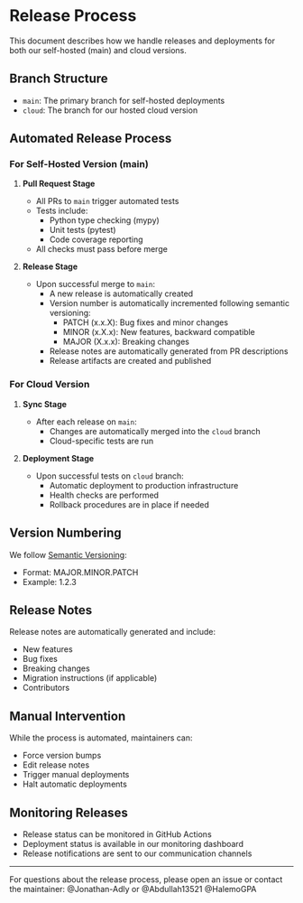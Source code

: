 # Release Process

This document describes how we handle releases and deployments for both our self-hosted (main) and cloud versions.

## Branch Structure

- `main`: The primary branch for self-hosted deployments
- `cloud`: The branch for our hosted cloud version

## Automated Release Process

### For Self-Hosted Version (main)

1. **Pull Request Stage**
   - All PRs to `main` trigger automated tests
   - Tests include:
     - Python type checking (mypy)
     - Unit tests (pytest)
     - Code coverage reporting
   - All checks must pass before merge

2. **Release Stage**
   - Upon successful merge to `main`:
     - A new release is automatically created
     - Version number is automatically incremented following semantic versioning:
       - PATCH (x.x.X): Bug fixes and minor changes
       - MINOR (x.X.x): New features, backward compatible
       - MAJOR (X.x.x): Breaking changes
     - Release notes are automatically generated from PR descriptions
     - Release artifacts are created and published

### For Cloud Version

1. **Sync Stage**
   - After each release on `main`:
     - Changes are automatically merged into the `cloud` branch
     - Cloud-specific tests are run

2. **Deployment Stage**
   - Upon successful tests on `cloud` branch:
     - Automatic deployment to production infrastructure
     - Health checks are performed
     - Rollback procedures are in place if needed

## Version Numbering

We follow [Semantic Versioning](https://semver.org/):
- Format: MAJOR.MINOR.PATCH
- Example: 1.2.3

## Release Notes

Release notes are automatically generated and include:
- New features
- Bug fixes
- Breaking changes
- Migration instructions (if applicable)
- Contributors


## Manual Intervention

While the process is automated, maintainers can:
- Force version bumps
- Edit release notes
- Trigger manual deployments
- Halt automatic deployments

## Monitoring Releases

- Release status can be monitored in GitHub Actions
- Deployment status is available in our monitoring dashboard
- Release notifications are sent to our communication channels

---

For questions about the release process, please open an issue or contact the maintainer: @Jonathan-Adly or @Abdullah13521 @HalemoGPA
